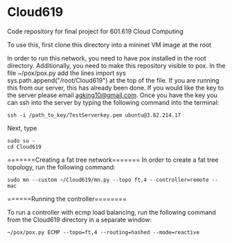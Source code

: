 # Cloud619
Code repository for final project for 601.619 Cloud Computing

To use this, first clone this directory into a mininet VM image at the root

In order to run this network, you need to have pox installed in the root directory. Additionally, you need to make this repository visible to pox. In the file ~/pox/pox.py add the lines
	import sys
	sys.path.append("/root/Cloud619")
at the top of the file. If you are running this from our server, this has already been done. If you would like the key to the server please email agking10@gmail.com. Once you have the key you can ssh into the server by typing the following command into the terminal:

	ssh -i /path_to_key/TestServerkey.pem ubuntu@3.82.214.17

Next, type

	sudo su -
	cd Cloud619

=======Creating a fat tree network=======
In order to create a fat tree topology, run the following command:

	sudo mn --custom ~/Cloud619/mn.py --topo ft,4 --controller=remote --mac

======Running the controller========

To run a controller with ecmp load balancing, run the following command from the Cloud619 directory in a separate window:

	~/pox/pox.py ECMP --topo=ft,4 --routing=hashed --mode=reactive
